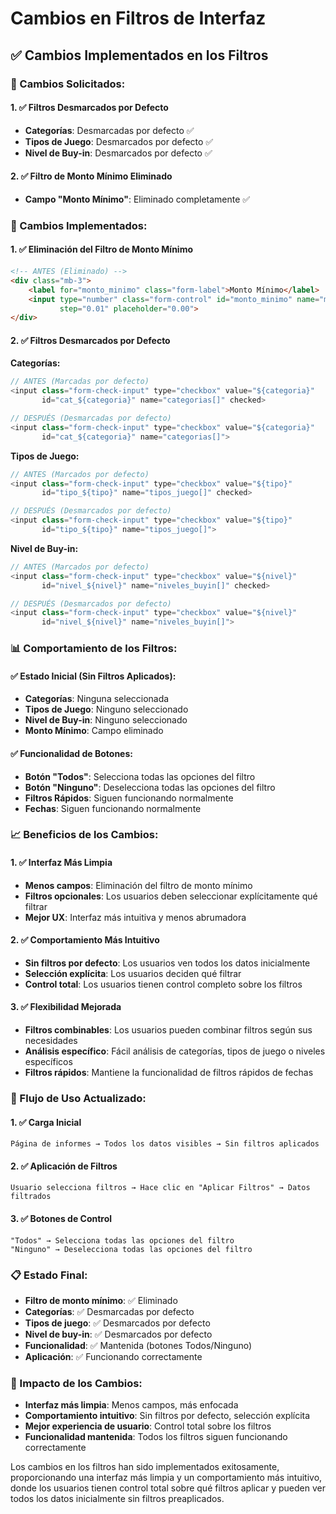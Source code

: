 # Cambios en Filtros de Interfaz

## ✅ **Cambios Implementados en los Filtros**

### **🎯 Cambios Solicitados:**

#### **1. ✅ Filtros Desmarcados por Defecto**
- **Categorías**: Desmarcadas por defecto ✅
- **Tipos de Juego**: Desmarcados por defecto ✅
- **Nivel de Buy-in**: Desmarcados por defecto ✅

#### **2. ✅ Filtro de Monto Mínimo Eliminado**
- **Campo "Monto Mínimo"**: Eliminado completamente ✅

### **🔧 Cambios Implementados:**

#### **1. ✅ Eliminación del Filtro de Monto Mínimo**
```html
<!-- ANTES (Eliminado) -->
<div class="mb-3">
    <label for="monto_minimo" class="form-label">Monto Mínimo</label>
    <input type="number" class="form-control" id="monto_minimo" name="monto_minimo" 
           step="0.01" placeholder="0.00">
</div>
```

#### **2. ✅ Filtros Desmarcados por Defecto**

**Categorías:**
```javascript
// ANTES (Marcadas por defecto)
<input class="form-check-input" type="checkbox" value="${categoria}" 
       id="cat_${categoria}" name="categorias[]" checked>

// DESPUÉS (Desmarcadas por defecto)
<input class="form-check-input" type="checkbox" value="${categoria}" 
       id="cat_${categoria}" name="categorias[]">
```

**Tipos de Juego:**
```javascript
// ANTES (Marcados por defecto)
<input class="form-check-input" type="checkbox" value="${tipo}" 
       id="tipo_${tipo}" name="tipos_juego[]" checked>

// DESPUÉS (Desmarcados por defecto)
<input class="form-check-input" type="checkbox" value="${tipo}" 
       id="tipo_${tipo}" name="tipos_juego[]">
```

**Nivel de Buy-in:**
```javascript
// ANTES (Marcados por defecto)
<input class="form-check-input" type="checkbox" value="${nivel}" 
       id="nivel_${nivel}" name="niveles_buyin[]" checked>

// DESPUÉS (Desmarcados por defecto)
<input class="form-check-input" type="checkbox" value="${nivel}" 
       id="nivel_${nivel}" name="niveles_buyin[]">
```

### **📊 Comportamiento de los Filtros:**

#### **✅ Estado Inicial (Sin Filtros Aplicados):**
- **Categorías**: Ninguna seleccionada
- **Tipos de Juego**: Ninguno seleccionado
- **Nivel de Buy-in**: Ninguno seleccionado
- **Monto Mínimo**: Campo eliminado

#### **✅ Funcionalidad de Botones:**
- **Botón "Todos"**: Selecciona todas las opciones del filtro
- **Botón "Ninguno"**: Deselecciona todas las opciones del filtro
- **Filtros Rápidos**: Siguen funcionando normalmente
- **Fechas**: Siguen funcionando normalmente

### **📈 Beneficios de los Cambios:**

#### **1. ✅ Interfaz Más Limpia**
- **Menos campos**: Eliminación del filtro de monto mínimo
- **Filtros opcionales**: Los usuarios deben seleccionar explícitamente qué filtrar
- **Mejor UX**: Interfaz más intuitiva y menos abrumadora

#### **2. ✅ Comportamiento Más Intuitivo**
- **Sin filtros por defecto**: Los usuarios ven todos los datos inicialmente
- **Selección explícita**: Los usuarios deciden qué filtrar
- **Control total**: Los usuarios tienen control completo sobre los filtros

#### **3. ✅ Flexibilidad Mejorada**
- **Filtros combinables**: Los usuarios pueden combinar filtros según sus necesidades
- **Análisis específico**: Fácil análisis de categorías, tipos de juego o niveles específicos
- **Filtros rápidos**: Mantiene la funcionalidad de filtros rápidos de fechas

### **🔧 Flujo de Uso Actualizado:**

#### **1. ✅ Carga Inicial**
```
Página de informes → Todos los datos visibles → Sin filtros aplicados
```

#### **2. ✅ Aplicación de Filtros**
```
Usuario selecciona filtros → Hace clic en "Aplicar Filtros" → Datos filtrados
```

#### **3. ✅ Botones de Control**
```
"Todos" → Selecciona todas las opciones del filtro
"Ninguno" → Deselecciona todas las opciones del filtro
```

### **📋 Estado Final:**
- **Filtro de monto mínimo**: ✅ Eliminado
- **Categorías**: ✅ Desmarcadas por defecto
- **Tipos de juego**: ✅ Desmarcados por defecto
- **Nivel de buy-in**: ✅ Desmarcados por defecto
- **Funcionalidad**: ✅ Mantenida (botones Todos/Ninguno)
- **Aplicación**: ✅ Funcionando correctamente

### **🎯 Impacto de los Cambios:**
- **Interfaz más limpia**: Menos campos, más enfocada
- **Comportamiento intuitivo**: Sin filtros por defecto, selección explícita
- **Mejor experiencia de usuario**: Control total sobre los filtros
- **Funcionalidad mantenida**: Todos los filtros siguen funcionando correctamente

Los cambios en los filtros han sido implementados exitosamente, proporcionando una interfaz más limpia y un comportamiento más intuitivo, donde los usuarios tienen control total sobre qué filtros aplicar y pueden ver todos los datos inicialmente sin filtros preaplicados.
